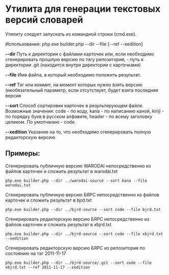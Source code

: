 Утилита для генерации текстовых версий словарей 
===============================================

Утилиту следует запускать из командной строки (cmd.exe).

Использование: php.exe builder.php --dir --file [--ref --xedition]


**--dir**       Путь к директории с файлами карточек или, если необходимо сгенерировать прошлую версию по тэгу репозитория, - путь к директории .git (находится внутри директории с карточками)

**--file**      Имя файла, в который необходимо положить результат.

**--ref**       Тэг или коммит, на момент которых нужно взять версию (необязательный параметр, если отсутствует, будет взята последняя версия

**--sort**      Способ сортировки карточек в результирующем файле. Возможные значения: code - по коду, 
kana - по написанию каной, kiriji - по порядку букв в русском алфавите, header - по всему заголовку целиком. По умолчанию - code.

**--xedition**  Указание на то, что необходимо сгенерировать полную редакторскую версию 


Примеры:
--------

Сгенерировать публичную версию WARODAI непосредственно из файлов карточек и сложить результат в warodai.txt
```
php.exe builder.php --dir ../warodai-source --sort kana --file warodai.txt
```

Сгенерировать публичную версию БЯРС непосредственно из файлов карточек и сложить результат в bjrd.txt
```
php.exe builder.php --dir ../bjrd-source --sort code --file bjrd.txt
```

Сгенерировать редакторскую версию БЯРС непосредственно из файлов карточек и сложить результат в xbjrd.txt
```
php.exe builder.php --dir ../bjrd-source --sort code --file xbjrd.txt --xedition
```

Сгенерировать редакторскую версию БЯРС из репозитория по состоянию на тэг 2011-11-17
```
php.exe builder.php --dir ../bjrd-source/.git --sort code --file xbjrd.txt --ref 2011-11-17 --xedition
```